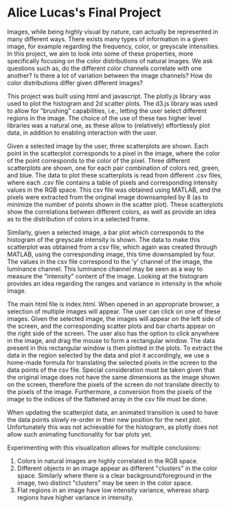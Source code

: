 # Alice Lucas's Final Project


Images, while being highly visual by nature, can actually be represented in many different ways. There exists many types of information in a given image, for example regarding the frequency, color, or greyscale intensities. In this project, we aim to look into some of these properties, more specifically focusing on the color distributions of natural images. We ask questions such as, do the different color channels correlate with one another? Is there a lot of variation between the image channels? How do color distributions differ given different images? 


This project was built using html and javascript. The plotly.js library was used to plot the histogram and 2d scatter plots. The d3.js library was used to allow for "brushing" capabilities, i.e., letting the user select different regions in the image. The choice of the use of these two higher level libraries was a natural one, as these allow to (relatively) effortlessly plot data, in addition to enabling interaction with the user.


Given a selected image by the user, three scatterplots are shown. Each point in the scatterplot corresponds to a pixel in the image, where the color of the point corresponds to the color of the pixel. Three different scatterplots are shown, one for each pair combination of colors red, green, and blue. The data to plot these scatterplots is read from different .csv files, where each .csv file contains a table of pixels and corresponding intensity values in the RGB space. This csv file was obtained using MATLAB, and the pixels were extracted from the original image downsampled by 8 (as to minimize the number of points shown in the scatter plot). These scatterplots show the correlations between different colors, as well as provide an idea as to the distribution of colors in a selected frame.


Similarly, given a selected image, a bar plot which corresponds to the histogram of the greyscale intensity is shown. The data to make this scatterplot was obtained from a csv file, which again was created through MATLAB, using the corresponding image, this time downsampled by four. The values in the csv file correspond to the 'y' channel of the image, the luminance channel. This luminance channel may be seen as a way to measure the "intensity" content of the image. Looking at the histogram provides an idea regarding the ranges and variance in intensity in the whole image.


The main html file is index.html. When opened in an appropriate browser, a selection of multiple images will appear. The user can click on one of these images. Given the selected image, the images will appear on the left side of the screen, and the corresponding scatter plots and bar charts appear on the right side of the screen. The user also has the option to click anywhere in the image, and drag the mouse to form a rectangular window. The data present in this rectangular window is then plotted in the plots. To extract the data in the region selected by the data and plot it accordingly, we use a home-made formula for translating the selected pixels in the screen to the data points of the csv file. Special consideration must be taken given that the original image does not have the same dimensions as the image shown on the screen, therefore the pixels of the screen do not translate directly to the pixels of the image. Furthermore, a conversion from the pixels of the image to the indices of the flattened array in the csv file must be done. 


When updating the scatterplot data, an animated transition is used to have the data points slowly re-order in their new position for the next plot. Unfortunately this was not achievable for the histogram, as plotly does not allow such animating functionality for bar plots yet. 


Experimenting with this visualization allows for multiple conclusions:
1. Colors in natural images are highly correlated in the RGB space. 
2. Different objects in an image appear as different "clusters" in the color space. Similarly where there is a clear background/foreground in the image, two distinct "clusters" may be seen in the color space. 
3. Flat regions in an image have low intensity variance, whereas sharp regions have higher variance in intensity. 